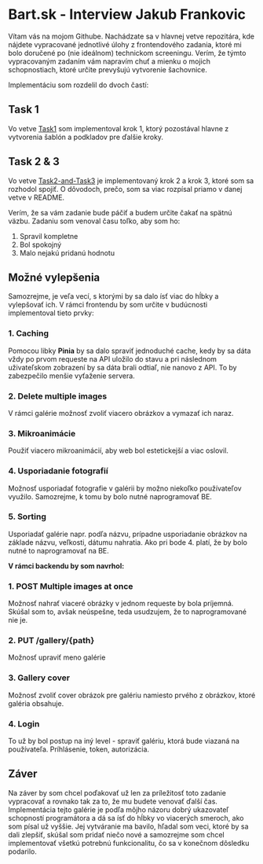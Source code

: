 # Bart.sk - Interview Jakub Frankovic

Vítam vás na mojom Githube. Nachádzate sa v hlavnej vetve repozitára, kde nájdete vypracované jednotlivé úlohy z frontendového zadania, ktoré mi bolo doručené po (nie ideálnom) technickom screeningu. Verím, že týmto vypracovaným zadaním vám napravím chuť a mienku o mojich schopnostiach, ktoré určite prevyšujú vytvorenie šachovnice.

Implementáciu som rozdelil do dvoch častí:

## Task 1

Vo vetve [Task1](https://github.com/frankykubo/iw-bart/tree/Task1) som implementoval krok 1, ktorý pozostával hlavne z vytvorenia šablón a podkladov pre ďalšie kroky.

## Task 2 & 3

Vo vetve [Task2-and-Task3](https://github.com/frankykubo/iw-bart/tree/Task2-and-Task3) je implementovaný krok 2 a krok 3, ktoré som sa rozhodol spojiť. O dôvodoch, prečo, som sa viac rozpísal priamo v danej vetve v README.

Verím, že sa vám zadanie bude páčiť a budem určite čakať na spätnú väzbu. Zadaniu som venoval času toľko, aby som ho:

1. Spravil kompletne
2. Bol spokojný
3. Malo nejakú pridanú hodnotu

## Možné vylepšenia

Samozrejme, je veľa vecí, s ktorými by sa dalo ísť viac do hĺbky a vylepšovať ich. V rámci frontendu by som určite v budúcnosti implementoval tieto prvky:

### 1. Caching

Pomocou libky <b>Pinia</b> by sa dalo spraviť jednoduché cache, kedy by sa dáta vždy po prvom requeste na API uložilo do stavu a pri následnom uživateľskom zobrazení by sa dáta brali odtiaľ, nie nanovo z API. To by zabezpečilo menšie vyťaženie servera.

### 2. Delete multiple images

V rámci galérie možnosť zvoliť viacero obrázkov a vymazať ich naraz.

### 3. Mikroanimácie

Použiť viacero mikroanimácií, aby web bol estetickejší a viac oslovil.

### 4. Usporiadanie fotografií

Možnosť usporiadať fotografie v galérii by možno niekoľko používateľov využilo. Samozrejme, k tomu by bolo nutné naprogramovať BE.

### 5. Sorting

Usporiadať galérie napr. podľa názvu, prípadne usporiadanie obrázkov na základe názvu, veľkosti, dátumu nahratia. Ako pri bode 4. platí, že by bolo nutné to naprogramovať na BE.

<b>V rámci backendu by som navrhol:</b>

### 1. POST Multiple images at once

Možnosť nahrať viaceré obrázky v jednom requeste by bola príjemná. Skúšal som to, avšak neúspešne, teda usudzujem, že to naprogramované nie je.

### 2. PUT /gallery/{path}

Možnosť upraviť meno galérie

### 3. Gallery cover

Možnosť zvoliť cover obrázok pre galériu namiesto prvého z obrázkov, ktoré galéria obsahuje.

### 4. Login

To už by bol postup na iný level - spraviť galériu, ktorá bude viazaná na používateľa. Príhlásenie, token, autorizácia.

## Záver

Na záver by som chcel poďakovať už len za príležitosť toto zadanie vypracovať a rovnako tak za to, že mu budete venovať ďalší čas. Implementácia tejto galérie je podľa môjho názoru dobrý ukazovateľ schopností programátora a dá sa ísť do hĺbky vo viacerých smeroch, ako som písal už vyššie. Jej vytváranie ma bavilo, hľadal som veci, ktoré by sa dali zlepšiť, skúšal som pridať niečo nové a samozrejme som chcel implementovať všetkú potrebnú funkcionalitu, čo sa v konečnom dôsledku podarilo.
